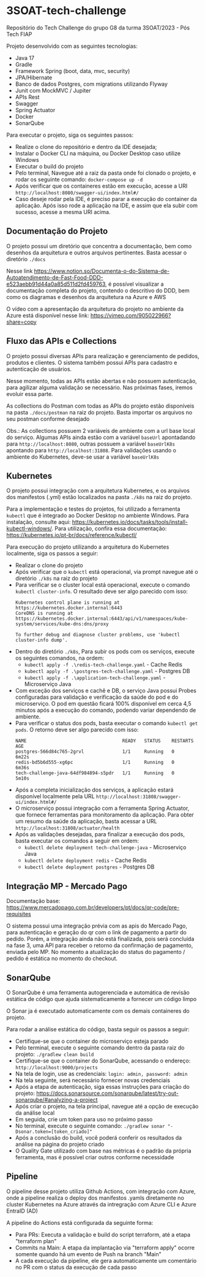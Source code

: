 # 3SOAT-tech-challenge
Repositório do Tech Challenge do grupo G8 da turma 3SOAT/2023 - Pós Tech FIAP

Projeto desenvolvido com as seguintes tecnologias:

- Java 17
- Gradle
- Framework Spring (boot, data, mvc, security)
- JPA/Hibernate
- Banco de dados Postgres, com migrations utilizando Flyway
- Junit com MockMVC / Jupiter
- APIs Rest
- Swagger
- Spring Actuator
- Docker
- SonarQube
  
Para executar o projeto, siga os seguintes passos:
- Realize o clone do repositório e dentro da IDE desejada;
- Instalar o Docker CLI na máquina, ou Docker Desktop caso utilize Windows
- Executar o build do projeto
- Pelo terminal, Navegue até a raiz da pasta onde foi clonado o projeto, e rodar os seguinte comando: `docker-compose up -d`
- Após verificar que os containeres estão em execução, acesse a URI `http://localhost:8080/swagger-ui/index.html#/`
- Caso deseje rodar pela IDE, é preciso parar a execução do container da aplicação. Após isso rode a aplicação na IDE, e assim que ela subir com sucesso, acesse a mesma URI acima.

## Documentação do Projeto
O projeto possui um diretório que concentra a documentação, bem como desenhos da arquitetura e outros arquivos pertinentes. Basta acessar o diretório `./docs`

Nesse link https://www.notion.so/Documenta-o-do-Sistema-de-Autoatendimento-de-Fast-Food-DDD-e523aebb91d44a0a85d511d2fd459763, é possível visualizar a documentação completa do projeto, contendo o descritivo do DDD, bem como os diagramas e desenhos da arquitetura na Azure e AWS

O vídeo com a apresentação da arquitetura do projeto no ambiente da Azure está disponível nesse link: https://vimeo.com/905022966?share=copy

## Fluxo das APIs e Collections
O projeto possui diversas APIs para realização e gerenciamento de pedidos, produtos e clientes. O sistema também possui APIs para cadastro e autenticação de usuários.

Nesse momento, todas as APIs estão abertas e não possuem autenticação, para agilizar alguma validação se necessário. Nas próximas fases, iremos evoluir essa parte.

As collections do Postman com todas as APIs do projeto estão disponíveis na pasta `./docs/postman` na raiz do projeto. Basta importar os arquivos no seu postman conforme desejado

Obs.: As collections possuem 2 variáveis de ambiente com a url base local do serviço. Algumas APIs ainda estão com a variável `baseUrl` apontadando para `http://localhost:8080`, outras possuem a variável `baseUrlK8s` apontando para `http://localhost:31808`. Para validações usando o ambiente do Kubernetes, deve-se usar a variável `baseUrlK8s`

## Kubernetes
O projeto possui integração com a arquitetura Kubernetes, e os arquivos dos manifestos (.yml) estão localizados na pasta `./k8s` na raiz do projeto. 

Para a implementação e testes do projetos, foi utilizado a ferramenta `kubectl` que é integrado ao Docker Desktop no ambiente Windows. Para instalação, consulte aqui: https://kubernetes.io/docs/tasks/tools/install-kubectl-windows/. Para utilização, confira essa documentação: https://kubernetes.io/pt-br/docs/reference/kubectl/

Para execução do projeto utilizando a arquitetura do Kubernetes localmente, siga os passos a seguir:
- Realizar o clone do projeto
- Após verificar que o `kubectl` está operacional, via prompt navegue até o diretório `./k8s` na raiz do projeto
- Para verificar se o cluster local está operacional, execute o comando `kubectl cluster-info`. O resultado deve ser algo parecido com isso:
  ```
  Kubernetes control plane is running at https://kubernetes.docker.internal:6443
  CoreDNS is running at https://kubernetes.docker.internal:6443/api/v1/namespaces/kube-system/services/kube-dns:dns/proxy

  To further debug and diagnose cluster problems, use 'kubectl cluster-info dump'.
  ```
- Dentro do diretório `./k8s`, Para subir os pods com os serviços, execute os seguintes comandos, na ordem:
  - `kubectl apply -f .\redis-tech-challenge.yaml` - Cache Redis
  - `kubectl apply -f .\postgres-tech-challenge.yaml` - Postgres DB
  - `kubectl apply -f .\application-tech-challenge.yaml` - Microserviço Java
- Com exceção dos serviços e cachê e DB, o serviço Java possui Probes configuradas para validação e verificação da saúde do pod e do microserviço. O pod em questão ficará 100% disponível em cerca 4,5 minutos após a execução do comando, podendo variar dependendo de ambiente.
- Para verificar o status dos pods, basta executar o comando `kubectl get pods`. O retorno deve ser algo parecido com isso:
  ````
  NAME                                   READY   STATUS    RESTARTS   AGE
  postgres-566d84c765-2grvl              1/1     Running   0          6m22s
  redis-bd5b6d555-xg6pc                  1/1     Running   0          6m36s
  tech-challenge-java-64df984894-s5pdr   1/1     Running   0          5m10s
  ````
- Após a completa inicialização dos serviços, a aplicação estará disponível localmente pela URL `http://localhost:31808/swagger-ui/index.html#/`
- O microserviço possui integração com a ferramenta Spring Actuator, que fornece ferramentas para monitoramento da aplicação. Para obter um resumo da saúde da aplicação, basta acessar a URL `http://localhost:31808/actuator/health`
- Após as validações desejadas, para finalizar a execução dos pods, basta executar os comandos a seguir em ordem:
  - `kubectl delete deployment tech-challenge-java` - Microserviço Java
  - `kubectl delete deployment redis` - Cache Redis
  - `kubectl delete deployment postgres` - Postgres DB


## Integração MP - Mercado Pago
Documentação base: https://www.mercadopago.com.br/developers/pt/docs/qr-code/pre-requisites

O sistema possui uma integração prévia com as apis do Mercado Pago, para autenticação e geração do qr com o link de pagamento a partir do pedido. Porém, a integração ainda não está finalizada, pois será concluída na fase 3, uma API para receber o retorno da confirmação de pagamento, enviada pelo MP. No momento a atualização do status do pagamento / pedido é estática no momento do checkout.

## SonarQube
O SonarQube é uma ferramenta autogerenciada e automática de revisão estática de código que ajuda sistematicamente a fornecer um código limpo

O Sonar ja é executado automaticamente com os demais containeres do projeto.

Para rodar a análise estática do código, basta seguir os passos a seguir:
- Certifique-se que o container do microserviço esteja parado
- Pelo terminal, execute o seguinte comando dentro da pasta raiz do projeto: `./gradlew clean build`
- Certifique-se que o container do SonarQube, acessando o endereço: `http://localhost:9000/projects`
- Na tela de login, use as credenciais: `login: admin, password: admin`
- Na tela seguinte, será necessário fornecer novas credenciais
- Após a etapa de autenticação, siga essas instruções para criação do projeto: https://docs.sonarsource.com/sonarqube/latest/try-out-sonarqube/#analyzing-a-project
- Após criar o projeto, na tela principal, navegue até a opção de execução da análise local
- Em seguida, crie um token para uso no próximo passo
- No terminal, execute o seguinte comando: `./gradlew sonar "-Dsonar.token=[token_criado]"`
- Após a conclusão do build, você poderá conferir os resultados da análise na página do projeto criado
- O Quality Gate utilizado com base nas métricas é o padrão da própria ferramenta, mas é possível criar outros conforme necessidade

## Pipeline
O pipeline desse projeto utiliza Github Actions, com integração com Azure, onde a pipeline realiza o deploy dos manifestos .yamls diretamente no cluster Kubernetes na Azure através da intregração com Azure CLI e Azure EntraID (AD)

A pipeline do Actions está configurada da seguinte forma:
- Para PRs: Executa a validação e build do script terraform, até a etapa "terraform plan"
- Commits na Main: A etapa da implantação via "terraform apply" ocorre somente quando há um evento de Push na branch "Main"
- A cada execução da pipeline, ele gera automaticamente um comentário no PR com o status da execução de cada passo
